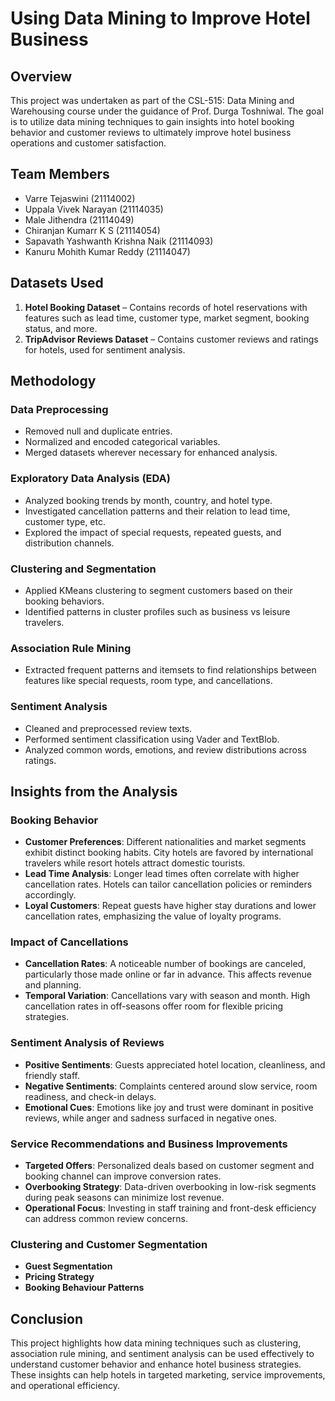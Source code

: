 # Using Data Mining to Improve Hotel Business

## Overview

This project was undertaken as part of the CSL-515: Data Mining and Warehousing course under the guidance of Prof. Durga Toshniwal. The goal is to utilize data mining techniques to gain insights into hotel booking behavior and customer reviews to ultimately improve hotel business operations and customer satisfaction.

## Team Members

- Varre Tejaswini (21114002)
- Uppala Vivek Narayan (21114035)
- Male Jithendra (21114049)
- Chiranjan Kumarr K S (21114054)
- Sapavath Yashwanth Krishna Naik (21114093)
- Kanuru Mohith Kumar Reddy (21114047)

## Datasets Used

1. **Hotel Booking Dataset** – Contains records of hotel reservations with features such as lead time, customer type, market segment, booking status, and more.
2. **TripAdvisor Reviews Dataset** – Contains customer reviews and ratings for hotels, used for sentiment analysis.

## Methodology

### Data Preprocessing
- Removed null and duplicate entries.
- Normalized and encoded categorical variables.
- Merged datasets wherever necessary for enhanced analysis.

### Exploratory Data Analysis (EDA)
- Analyzed booking trends by month, country, and hotel type.
- Investigated cancellation patterns and their relation to lead time, customer type, etc.
- Explored the impact of special requests, repeated guests, and distribution channels.

### Clustering and Segmentation
- Applied KMeans clustering to segment customers based on their booking behaviors.
- Identified patterns in cluster profiles such as business vs leisure travelers.

### Association Rule Mining
- Extracted frequent patterns and itemsets to find relationships between features like special requests, room type, and cancellations.

### Sentiment Analysis
- Cleaned and preprocessed review texts.
- Performed sentiment classification using Vader and TextBlob.
- Analyzed common words, emotions, and review distributions across ratings.

## Insights from the Analysis

### Booking Behavior

- **Customer Preferences**: Different nationalities and market segments exhibit distinct booking habits. City hotels are favored by international travelers while resort hotels attract domestic tourists.
- **Lead Time Analysis**: Longer lead times often correlate with higher cancellation rates. Hotels can tailor cancellation policies or reminders accordingly.
- **Loyal Customers**: Repeat guests have higher stay durations and lower cancellation rates, emphasizing the value of loyalty programs.

### Impact of Cancellations

- **Cancellation Rates**: A noticeable number of bookings are canceled, particularly those made online or far in advance. This affects revenue and planning.
- **Temporal Variation**: Cancellations vary with season and month. High cancellation rates in off-seasons offer room for flexible pricing strategies.

### Sentiment Analysis of Reviews

- **Positive Sentiments**: Guests appreciated hotel location, cleanliness, and friendly staff.
- **Negative Sentiments**: Complaints centered around slow service, room readiness, and check-in delays.
- **Emotional Cues**: Emotions like joy and trust were dominant in positive reviews, while anger and sadness surfaced in negative ones.

### Service Recommendations and Business Improvements

- **Targeted Offers**: Personalized deals based on customer segment and booking channel can improve conversion rates.
- **Overbooking Strategy**: Data-driven overbooking in low-risk segments during peak seasons can minimize lost revenue.
- **Operational Focus**: Investing in staff training and front-desk efficiency can address common review concerns.

### Clustering and Customer Segmentation

- **Guest Segmentation**
- **Pricing Strategy**
- **Booking Behaviour Patterns** 


## Conclusion

This project highlights how data mining techniques such as clustering, association rule mining, and sentiment analysis can be used effectively to understand customer behavior and enhance hotel business strategies. These insights can help hotels in targeted marketing, service improvements, and operational efficiency.
